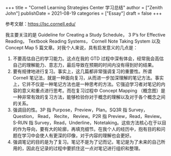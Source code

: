 +++
title = "Cornell Learning Strategies Center 学习总结"
author = ["Zenith John"]
publishDate = 2021-08-19
categories = ["Essay"]
draft = false
+++

参考文献：<https://lsc.cornell.edu/>

我主要关注的是 Guideline for Creating a Study Schedule， 3 P’s for Effective Reading， Textbook Reading Systems， Cornell Note Taking System 以及 Concept Map 5 篇文章。对我个人来说，具有启发意义的几点是：

1.  不要高估自己的学习能力。这点在我的 GTD 过程中深有体会，经常我会高估自己的理解能力、意志力，最后导致在预期的时间内没有得到好的结果。
2.  要有规律地进行复习。事实上，这几篇都非常强调复习的重要性。所谓 Cornell 笔记法，就是一种面向复习，从而进一步加深理解的笔记方法。事实上，它并不仅是一种笔记方法也是一种思考的方法。它强迫学习者对笔记的内容的意义和重点进行思考。而在复习过程中 Concept Mapping （概念图）是一种非常有效的复习方法，能够检验你对于概念的理解以及对于各个概念之间的关系。
3.  强调目的性。3P 指 Purpose，Preview，Plan。SQ3R 指 Survey， Question， Read， Recite， Review。P2R 指 Preview，Read，Review。S-RUN 指 Survey，Read，Underline，Notetaking。这些方法核心在于以目的作为导向，要有大的轮廓，再填充细节。在我个人的经历中，抱有目的和问题在学习中会使人有更深的印像，对于内容的理解也会更好。
4.  强调笔记的目的是为了复习。笔记不是为了记而记，笔记是为了未来的自己所用的，因此在记录的过程中要抓住这一点对笔记进行组织和整理。
